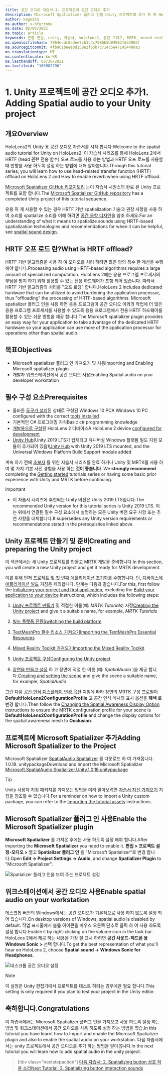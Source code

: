```yaml
---
title: 공간 오디오 자습서-1. 프로젝트에 공간 오디오 추가
description: Microsoft Spatializer 플러그 인을 Unity 프로젝트에 추가 하 여 HoloLens 2 HRTF 하드웨어 오프 로드에 액세스 합니다.
author: kegodin
ms.author: v-hferrone
ms.date: 02/05/2021
ms.topic: article
keywords: 혼합 현실, unity, 자습서, hololens2, 공간 오디오, MRTK, mixed reality toolkit, UWP, Windows 10, HRTF, head 관련 전송 함수, 반향, Microsoft Spatializer
ms.openlocfilehash: 7964ecdc8adee7c61c4c7086b8d04983f6e3903f
ms.sourcegitcommit: 4fb961beeebd158e2f65b7c714c5e471454400a3
ms.translationtype: MT
ms.contentlocale: ko-KR
ms.lasthandoff: 03/30/2021
ms.locfileid: "105982796"
---
```

# <a name="1-adding-spatial-audio-to-your-unity-project"></a><span data-ttu-id="37328-105">1. Unity 프로젝트에 공간 오디오 추가</span><span class="sxs-lookup"><span data-stu-id="37328-105">1. Adding Spatial audio to your Unity project</span></span>

## <a name="overview"></a><span data-ttu-id="37328-106">개요</span><span class="sxs-lookup"><span data-stu-id="37328-106">Overview</span></span>

<span data-ttu-id="37328-107">HoloLens2의 Unity 용 공간 오디오 자습서를 시작 합니다.</span><span class="sxs-lookup"><span data-stu-id="37328-107">Welcome to the spatial audio tutorial for Unity on HoloLens2.</span></span> <span data-ttu-id="37328-108">이 자습서 시리즈를 통해 HoloLens 2에서 HRTF (head 관련 전송 함수) 오프 로드를 사용 하는 방법과 HRTF 오프 로드를 사용할 때 반향를 사용 하도록 설정 하는 방법에 대해 알아봅니다.</span><span class="sxs-lookup"><span data-stu-id="37328-108">Through this tutorial series, you will learn how to use head-related transfer function (HRTF) offload on HoloLens 2 and How to enable reverb when using HRTF offload.</span></span>

<span data-ttu-id="37328-109">[Microsoft Spatializer GitHub 리포지토리](https://github.com/microsoft/spatialaudio-unity) 는이 자습서 시퀀스의 완료 된 Unity 프로젝트를 포함 합니다.</span><span class="sxs-lookup"><span data-stu-id="37328-109">The [Microsoft Spatializer GitHub repository](https://github.com/microsoft/spatialaudio-unity) has a completed Unity project of this tutorial sequence.</span></span>

<span data-ttu-id="37328-110">유용 하 게 사용할 수 있는 경우 HRTF 기반 spatialization 기술과 권장 사항을 사용 하 여 소리를 spatialize 소리를 이해 하려면 [공간 음향 디자인](/windows/mixed-reality/spatial-sound-design)을 참조 하세요.</span><span class="sxs-lookup"><span data-stu-id="37328-110">For an understanding of what it means to spatialize sounds using HRTF-based spatialization technologies and recommendations for when it can be helpful, see [spatial sound design](/windows/mixed-reality/spatial-sound-design).</span></span>

## <a name="what-is-hrtf-offload"></a><span data-ttu-id="37328-111">HRTF 오프 로드 란?</span><span class="sxs-lookup"><span data-stu-id="37328-111">What is HRTF offload?</span></span>

<span data-ttu-id="37328-112">HRTF 기반 알고리즘을 사용 하 여 오디오를 처리 하려면 많은 양의 특수 한 계산을 수행 해야 합니다.</span><span class="sxs-lookup"><span data-stu-id="37328-112">Processing audio using HRTF-based algorithms requires a large amount of specialized computation.</span></span> <span data-ttu-id="37328-113">HoloLens 2에는 응용 프로그램 프로세서의 부담을 방지 하기 위해 활용할 수 있는 전용 하드웨어가 포함 되어 있습니다. 따라서 HRTF 기반 알고리즘의 처리를 "오프 로딩" 합니다.</span><span class="sxs-lookup"><span data-stu-id="37328-113">HoloLens 2 includes dedicated hardware that can be utilized to avoid burdening the application processor, thus "offloading" the processing of HRTF-based algorithms.</span></span>  <span data-ttu-id="37328-114">Microsoft spatializer 플러그 인을 사용 하면 응용 프로그램이 공간 오디오 이외의 작업에 더 많은 응용 프로그램 프로세서를 사용할 수 있도록 응용 프로그램에서 전용 HRTF 하드웨어를 활용할 수 있는 쉬운 방법을 제공 합니다.</span><span class="sxs-lookup"><span data-stu-id="37328-114">The Microsoft spatializer plugin provides an easy way for your application to take advantage of the dedicated HRTF hardware so your application can use more of the application processor for operations other than spatial audio.</span></span>

## <a name="objectives"></a><span data-ttu-id="37328-115">목표</span><span class="sxs-lookup"><span data-stu-id="37328-115">Objectives</span></span>

* <span data-ttu-id="37328-116">Microsoft spatializer 플러그 인 가져오기 및 사용</span><span class="sxs-lookup"><span data-stu-id="37328-116">Importing and Enabling Microsoft spatializer plugin</span></span>
* <span data-ttu-id="37328-117">개발자 워크스테이션에서 공간 오디오 사용</span><span class="sxs-lookup"><span data-stu-id="37328-117">Enabling Spatial audio on your developer workstation</span></span>

## <a name="prerequisites"></a><span data-ttu-id="37328-118">필수 구성 요소</span><span class="sxs-lookup"><span data-stu-id="37328-118">Prerequisites</span></span>

* <span data-ttu-id="37328-119">올바른 [도구가 설치](../../install-the-tools.md)된 상태로 구성된 Windows 10 PC</span><span class="sxs-lookup"><span data-stu-id="37328-119">A Windows 10 PC configured with the correct [tools installed](../../install-the-tools.md)</span></span>
* <span data-ttu-id="37328-120">기본적인 C# 프로그래밍 지식</span><span class="sxs-lookup"><span data-stu-id="37328-120">Basic c# programming knowledge</span></span>
* <span data-ttu-id="37328-121">[개발용으로 구성](../../platform-capabilities-and-apis/using-visual-studio.md#enabling-developer-mode)된 HoloLens 2 디바이스</span><span class="sxs-lookup"><span data-stu-id="37328-121">A HoloLens 2 device [configured for development](../../platform-capabilities-and-apis/using-visual-studio.md#enabling-developer-mode)</span></span>
* <span data-ttu-id="37328-122"><a href="https://docs.unity3d.com/Manual/GettingStartedInstallingHub.html" target="_blank">Unity Hub</a>(Unity 2019 LTS가 탑재되고 유니버설 Windows 플랫폼 빌드 지원 모듈이 추가되어 있음)</span><span class="sxs-lookup"><span data-stu-id="37328-122"><a href="https://docs.unity3d.com/Manual/GettingStartedInstallingHub.html" target="_blank">Unity Hub</a> with Unity 2019 LTS mounted, and the Universal Windows Platform Build Support module added</span></span>

<span data-ttu-id="37328-123">계속 하기 전에 [초보자](mr-learning-base-01.md) 를 위한 자습서 시리즈를 완료 하거나 Unity 및 MRTK를 사용 하 여 몇 가지 기본 사전 경험을 사용 하는 **것이 좋습니다** .</span><span class="sxs-lookup"><span data-stu-id="37328-123">We **strongly recommend** completing the [Getting started](mr-learning-base-01.md) tutorials series or having some basic prior experience with Unity and MRTK before continuing.</span></span>

> [!IMPORTANT]
>
> * <span data-ttu-id="37328-124">이 자습서 시리즈에 추천되는 Unity 버전은 Unity 2019 LTS입니다.</span><span class="sxs-lookup"><span data-stu-id="37328-124">The recommended Unity version for this tutorial series is Unity 2019 LTS.</span></span> <span data-ttu-id="37328-125">이는 위에서 연결된 필수 구성 요소에서 설명하는 모든 Unity 버전 요구 사항 또는 추천 사항을 대체합니다.</span><span class="sxs-lookup"><span data-stu-id="37328-125">It supersedes any Unity version requirements or recommendations stated in the prerequisites linked above.</span></span>

## <a name="creating-and-preparing-the-unity-project"></a><span data-ttu-id="37328-126">Unity 프로젝트 만들기 및 준비</span><span class="sxs-lookup"><span data-stu-id="37328-126">Creating and preparing the Unity project</span></span>

<span data-ttu-id="37328-127">이 섹션에서는 새 Unity 프로젝트를 만들고 MRTK 개발을 준비합니다.</span><span class="sxs-lookup"><span data-stu-id="37328-127">In this section, you will create a new Unity project and get it ready for MRTK development.</span></span>

<span data-ttu-id="37328-128">이를 위해 먼저 [프로젝트 및 첫 번째 애플리케이션 초기화](mr-learning-base-02.md)를 수행합니다. 단, [디바이스에 애플리케이션 빌드](mr-learning-base-02.md#building-your-application-to-your-hololens-2) 지침은 제외합니다. 단계는 다음과 같습니다.</span><span class="sxs-lookup"><span data-stu-id="37328-128">For this, first follow the [Initializing your project and first application](mr-learning-base-02.md), excluding the [Build your application to your device](mr-learning-base-02.md#building-your-application-to-your-hololens-2) instructions, which includes the following steps:</span></span>

1. <span data-ttu-id="37328-129">[Unity 프로젝트 만들기](mr-learning-base-02.md#creating-the-unity-project) 및 적절한 이름(예: *MRTK Tutorials*) 지정</span><span class="sxs-lookup"><span data-stu-id="37328-129">[Creating the Unity project](mr-learning-base-02.md#creating-the-unity-project) and give it a suitable name, for example, *MRTK Tutorials*</span></span>

1. [<span data-ttu-id="37328-130">빌드 플랫폼 전환</span><span class="sxs-lookup"><span data-stu-id="37328-130">Switching the build platform</span></span>](mr-learning-base-02.md#configuring-the-unity-project)

1. [<span data-ttu-id="37328-131">TextMeshPro 필수 리소스 가져오기</span><span class="sxs-lookup"><span data-stu-id="37328-131">Importing the TextMeshPro Essential Resources</span></span>](mr-learning-base-02.md#importing-the-textmeshpro-essential-resources)

1. [<span data-ttu-id="37328-132">Mixed Reality Toolkit 가져오기</span><span class="sxs-lookup"><span data-stu-id="37328-132">Importing the Mixed Reality Toolkit</span></span>](mr-learning-base-02.md#importing-the-mixed-reality-toolkit)

1. [<span data-ttu-id="37328-133">Unity 프로젝트 구성</span><span class="sxs-lookup"><span data-stu-id="37328-133">Configuring the Unity project</span></span>](mr-learning-base-02.md#configuring-the-unity-project)

1. <span data-ttu-id="37328-134">[장면을 만들고 설정](mr-learning-base-02.md#creating-and-configuring-the-scene) 하 고 장면에 적절 한 이름 (예: *SpatialAudio* )을 제공 합니다.</span><span class="sxs-lookup"><span data-stu-id="37328-134">[Creating and setting the scene](mr-learning-base-02.md#creating-and-configuring-the-scene) and give the scene a suitable name, for example, *SpatialAudio*</span></span>

<span data-ttu-id="37328-135">그런 다음 [공간 인식 디스플레이 변경 옵션](mr-learning-base-03.md#changing-the-spatial-awareness-display-option) 지침에 따라 장면의 MRTK 구성 프로필이 **DefaultHoloLens2ConfigurationProfile** 고 공간 인식 메시의 표시 옵션을 **폐색** 로 변경 합니다.</span><span class="sxs-lookup"><span data-stu-id="37328-135">Then follow the [Changing the Spatial Awareness Display Option](mr-learning-base-03.md#changing-the-spatial-awareness-display-option) instructions to ensure the MRTK configuration profile for your scene is **DefaultHoloLens2ConfigurationProfile** and change the display options for the spatial awareness mesh to **Occlusion**.</span></span>

## <a name="adding-microsoft-spatializer-to-the-project"></a><span data-ttu-id="37328-136">프로젝트에 Microsoft Spatializer 추가</span><span class="sxs-lookup"><span data-stu-id="37328-136">Adding Microsoft Spatializer to the Project</span></span>

<span data-ttu-id="37328-137">Microsoft Spatializer <a href="https://github.com/microsoft/spatialaudio-unity/releases/download/v1.0.18/Microsoft.SpatialAudio.Spatializer.Unity.1.0.18.unitypackage" target="_blank">SpatialAudio Spatializer</a> 를 다운로드 하 여 가져옵니다. 1.0.18. unitypackage</span><span class="sxs-lookup"><span data-stu-id="37328-137">Download and import the Microsoft Spatializer  <a href="https://github.com/microsoft/spatialaudio-unity/releases/download/v1.0.18/Microsoft.SpatialAudio.Spatializer.Unity.1.0.18.unitypackage" target="_blank">Microsoft.SpatialAudio.Spatializer.Unity.1.0.18.unitypackage </a></span></span>

>[!TIP]
> <span data-ttu-id="37328-138">Unity 사용자 지정 패키지를 가져오는 방법을 미리 알아보려면 [자습서 자산 가져오기](mr-learning-base-02.md#importing-the-tutorial-assets) 지침을 참조할 수 있습니다.</span><span class="sxs-lookup"><span data-stu-id="37328-138">For a reminder on how to import a Unity custom package, you can refer to the [Importing the tutorial assets](mr-learning-base-02.md#importing-the-tutorial-assets) instructions.</span></span>

## <a name="enable-the-microsoft-spatializer-plugin"></a><span data-ttu-id="37328-139">Microsoft Spatializer 플러그 인 사용</span><span class="sxs-lookup"><span data-stu-id="37328-139">Enable the Microsoft Spatializer plugin</span></span>

<span data-ttu-id="37328-140">**Microsoft Spatializer** 를 가져온 후에는 사용 하도록 설정 해야 합니다.</span><span class="sxs-lookup"><span data-stu-id="37328-140">After importing the **Microsoft Spatializer** you need to enable it.</span></span> <span data-ttu-id="37328-141">**편집 > 프로젝트 설정-오디오 >** 열고 **Spatializer 플러그 인** 을 "Microsoft Spatializer"로 변경 합니다.</span><span class="sxs-lookup"><span data-stu-id="37328-141">Open **Edit -> Project Settings -> Audio**, and change **Spatializer Plugin** to "Microsoft Spatializer".</span></span>

![Spatializer 플러그 인을 보여 주는 프로젝트 설정](images/spatial-audio/spatial-audio-01-section3-step1-1.png)

## <a name="enable-spatial-audio-on-your-workstation"></a><span data-ttu-id="37328-143">워크스테이션에서 공간 오디오 사용</span><span class="sxs-lookup"><span data-stu-id="37328-143">Enable spatial audio on your workstation</span></span>

<span data-ttu-id="37328-144">데스크톱 버전의 Windows에서는 공간 오디오가 기본적으로 사용 하지 않도록 설정 되어 있습니다.</span><span class="sxs-lookup"><span data-stu-id="37328-144">On desktop versions of Windows, spatial audio is disabled by default.</span></span> <span data-ttu-id="37328-145">작업 표시줄에서 볼륨 아이콘을 마우스 오른쪽 단추로 클릭 하 여 사용 하도록 설정 합니다.</span><span class="sxs-lookup"><span data-stu-id="37328-145">Enable it by right-clicking on the volume icon in the task bar.</span></span> <span data-ttu-id="37328-146">HoloLens 2에서 제공 하는 내용을 가장 잘 표시 하려면 **공간 사운드-헤드폰 용 Windows Sonic >** 선택 합니다.</span><span class="sxs-lookup"><span data-stu-id="37328-146">To get the best representation of what you'll hear on HoloLens 2, choose **Spatial sound -> Windows Sonic for Headphones**.</span></span>

![데스크톱 공간 오디오 설정](images/spatial-audio/spatial-audio-01-section4-step1-1.png)

> [!NOTE]
> <span data-ttu-id="37328-148">이 설정은 Unity 편집기에서 프로젝트를 테스트 하려는 경우에만 필요 합니다.</span><span class="sxs-lookup"><span data-stu-id="37328-148">This setting is only required if you plan to test your project in the Unity editor.</span></span>

## <a name="congratulations"></a><span data-ttu-id="37328-149">축하합니다.</span><span class="sxs-lookup"><span data-stu-id="37328-149">Congratulations</span></span>

<span data-ttu-id="37328-150">이 자습서에서는 Microsoft Spatializer 플러그 인을 가져오고 사용 하도록 설정 하는 방법 및 워크스테이션에서 공간 오디오를 사용 하도록 설정 하는 방법을 학습.</span><span class="sxs-lookup"><span data-stu-id="37328-150">In this tutorial you have learnt how to Import and enable the Microsoft Spatializer plugin and also to enable the spatial audio on your workstation.</span></span>
<span data-ttu-id="37328-151">다음 자습서에서는 unity 프로젝트에서 공간 오디오를 추가 하는 방법을 알아봅니다.</span><span class="sxs-lookup"><span data-stu-id="37328-151">In the next tutorial you will learn how to add spatial audio in the unity project.</span></span>

> [!div class="nextstepaction"]
> [<span data-ttu-id="37328-152">다음 자습서: 2. Spatializing button 상호 작용 소리</span><span class="sxs-lookup"><span data-stu-id="37328-152">Next Tutorial: 2. Spatializing button interaction sounds</span></span>](unity-spatial-audio-ch2.md)
